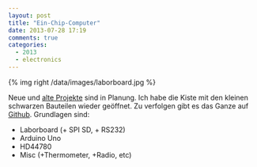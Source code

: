```yaml
---
layout: post
title: "Ein-Chip-Computer"
date: 2013-07-28 17:19
comments: true
categories:
  - 2013
  - electronics
---
```

{% img right /data/images/laborboard.jpg %}

Neue und [alte Projekte][github] sind in Planung. Ich habe die Kiste mit
den kleinen schwarzen Bauteilen wieder geöffnet. Zu verfolgen gibt es
das Ganze auf [Github][github]. Grundlagen sind:

* Laborboard (+ SPI SD, + RS232)
* Arduino Uno
* HD44780
* Misc (+Thermometer, +Radio, etc)

[github]: https://github.com/manuel-io/petridish/tree/master/sandbox
